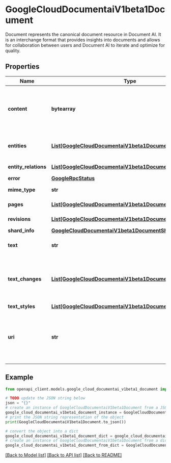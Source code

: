 # GoogleCloudDocumentaiV1beta1Document

Document represents the canonical document resource in Document AI. It is an interchange format that provides insights into documents and allows for collaboration between users and Document AI to iterate and optimize for quality.

## Properties

Name | Type | Description | Notes
------------ | ------------- | ------------- | -------------
**content** | **bytearray** | Optional. Inline document content, represented as a stream of bytes. Note: As with all &#x60;bytes&#x60; fields, protobuffers use a pure binary representation, whereas JSON representations use base64. | [optional] 
**entities** | [**List[GoogleCloudDocumentaiV1beta1DocumentEntity]**](GoogleCloudDocumentaiV1beta1DocumentEntity.md) | A list of entities detected on Document.text. For document shards, entities in this list may cross shard boundaries. | [optional] 
**entity_relations** | [**List[GoogleCloudDocumentaiV1beta1DocumentEntityRelation]**](GoogleCloudDocumentaiV1beta1DocumentEntityRelation.md) | Placeholder. Relationship among Document.entities. | [optional] 
**error** | [**GoogleRpcStatus**](GoogleRpcStatus.md) |  | [optional] 
**mime_type** | **str** | An IANA published [media type (MIME type)](https://www.iana.org/assignments/media-types/media-types.xhtml). | [optional] 
**pages** | [**List[GoogleCloudDocumentaiV1beta1DocumentPage]**](GoogleCloudDocumentaiV1beta1DocumentPage.md) | Visual page layout for the Document. | [optional] 
**revisions** | [**List[GoogleCloudDocumentaiV1beta1DocumentRevision]**](GoogleCloudDocumentaiV1beta1DocumentRevision.md) | Placeholder. Revision history of this document. | [optional] 
**shard_info** | [**GoogleCloudDocumentaiV1beta1DocumentShardInfo**](GoogleCloudDocumentaiV1beta1DocumentShardInfo.md) |  | [optional] 
**text** | **str** | Optional. UTF-8 encoded text in reading order from the document. | [optional] 
**text_changes** | [**List[GoogleCloudDocumentaiV1beta1DocumentTextChange]**](GoogleCloudDocumentaiV1beta1DocumentTextChange.md) | Placeholder. A list of text corrections made to Document.text. This is usually used for annotating corrections to OCR mistakes. Text changes for a given revision may not overlap with each other. | [optional] 
**text_styles** | [**List[GoogleCloudDocumentaiV1beta1DocumentStyle]**](GoogleCloudDocumentaiV1beta1DocumentStyle.md) | Styles for the Document.text. | [optional] 
**uri** | **str** | Optional. Currently supports Google Cloud Storage URI of the form &#x60;gs://bucket_name/object_name&#x60;. Object versioning is not supported. For more information, refer to [Google Cloud Storage Request URIs](https://cloud.google.com/storage/docs/reference-uris). | [optional] 

## Example

```python
from openapi_client.models.google_cloud_documentai_v1beta1_document import GoogleCloudDocumentaiV1beta1Document

# TODO update the JSON string below
json = "{}"
# create an instance of GoogleCloudDocumentaiV1beta1Document from a JSON string
google_cloud_documentai_v1beta1_document_instance = GoogleCloudDocumentaiV1beta1Document.from_json(json)
# print the JSON string representation of the object
print(GoogleCloudDocumentaiV1beta1Document.to_json())

# convert the object into a dict
google_cloud_documentai_v1beta1_document_dict = google_cloud_documentai_v1beta1_document_instance.to_dict()
# create an instance of GoogleCloudDocumentaiV1beta1Document from a dict
google_cloud_documentai_v1beta1_document_from_dict = GoogleCloudDocumentaiV1beta1Document.from_dict(google_cloud_documentai_v1beta1_document_dict)
```
[[Back to Model list]](../README.md#documentation-for-models) [[Back to API list]](../README.md#documentation-for-api-endpoints) [[Back to README]](../README.md)


